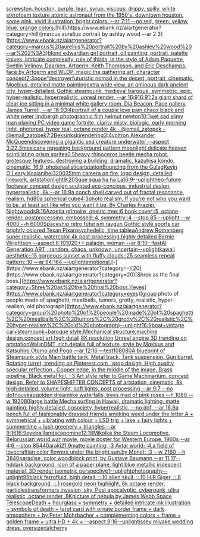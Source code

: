 [screwston. houston, purple, lean, syrup, viscous, drippy, spilly. white styrofoam texture atomic astronaut from the 1950's. downtown houston. some pink.  vivid illustration, bright colors. --ar 7:11 --no red, green, yellow, blue, orange colors.](https://www.ebank.nz/aiartgenerator?category=screwston.%20houston%2C%20purple%2C%20lean%2C%20syrup%2C%20viscous%2C%20drippy%2C%20spilly.%20white%20styrofoam%20texture%20atomic%20astronaut%20from%20the%201950%27s.%20downtown%20houston.%20some%20pink.%20%20vivid%20illustration%2C%20bright%20colors.%20--ar%207%3A11%20--no%20red%2C%20green%2C%20yellow%2C%20blue%2C%20orange%20colors.)[hill](https://www.ebank.nz/aiartgenerator?category=hill)[marcus aurelius portrait by ashley wood --ar 2:3](https://www.ebank.nz/aiartgenerator?category=marcus%20aurelius%20portrait%20by%20ashley%20wood%20--ar%202%3A3)[blond edwardian girl portrait, oil painting, portrait, palette knives, intricate complexity, rule of thirds, in the style of Adam Paquette, Svetlin Velinov, Daarken, Artgerm, Keith Thompson, and Eric Deschamps, face by Artgerm and WLOP, magic the gathering art, character concept](https://www.ebank.nz/aiartgenerator?category=blond%20edwardian%20girl%20portrait%2C%20oil%20painting%2C%20portrait%2C%20palette%20knives%2C%20intricate%20complexity%2C%20rule%20of%20thirds%2C%20in%20the%20style%20of%20Adam%20Paquette%2C%20Svetlin%20Velinov%2C%20Daarken%2C%20Artgerm%2C%20Keith%20Thompson%2C%20and%20Eric%20Deschamps%2C%20face%20by%20Artgerm%20and%20WLOP%2C%20magic%20the%20gathering%20art%2C%20character%20concept)[2:3](https://www.ebank.nz/aiartgenerator?category=2%3A3)[pope](https://www.ebank.nz/aiartgenerator?category=pope)[“](https://www.ebank.nz/aiartgenerator?category=%E2%80%9C)[destroyer](https://www.ebank.nz/aiartgenerator?category=destroyer)[futuristic nomad in the desert, portrait, cinematic, Moebius, detailed matte painting](https://www.ebank.nz/aiartgenerator?category=futuristic%20nomad%20in%20the%20desert%2C%20portrait%2C%20cinematic%2C%20Moebius%2C%20detailed%20matte%20painting)[extra wide view. an ominous dark ancient city. hyper-detailed. Gothic steampunk. medieval baroque. symmetric. epic. hyper-realistic. hyperrealistic. unreal render. --ar 16:9](https://www.ebank.nz/aiartgenerator?category=extra%20wide%20view.%20an%20ominous%20dark%20ancient%20city.%20hyper-detailed.%20Gothic%20steampunk.%20medieval%20baroque.%20symmetric.%20epic.%20hyper-realistic.%20hyperrealistic.%20unreal%20render.%20--ar%2016%3A9)[16:9](https://www.ebank.nz/aiartgenerator?category=16%3A9)[1:2](https://www.ebank.nz/aiartgenerator?category=1%3A2)[a giant shard of clear ice sitting in a minimal white gallery room, Dia Beacon, Pace gallery, James Turrell, --ar 16:9](https://www.ebank.nz/aiartgenerator?category=a%20giant%20shard%20of%20clear%20ice%20sitting%20in%20a%20minimal%20white%20gallery%20room%2C%20Dia%20Beacon%2C%20Pace%20gallery%2C%20James%20Turrell%2C%20--ar%2016%3A9)[3:4](https://www.ebank.nz/aiartgenerator?category=3%3A4)[portrait of a couple love pain chaos black and white peter lindbergh photographic film helmut newton](https://www.ebank.nz/aiartgenerator?category=portrait%20of%20a%20couple%20love%20pain%20chaos%20black%20and%20white%20peter%20lindbergh%20photographic%20film%20helmut%20newton)[10:1](https://www.ebank.nz/aiartgenerator?category=10%3A1)[wet sad slimy man playing PC video game fortnite, clarity misty, biologic, early morning light, photoreal, hyper real, octane render 4k - @email_zatopek - @email_zatopek](https://www.ebank.nz/aiartgenerator?category=wet%20sad%20slimy%20man%20playing%20PC%20video%20game%20fortnite%2C%20clarity%20misty%2C%20biologic%2C%20early%20morning%20light%2C%20photoreal%2C%20hyper%20real%2C%20octane%20render%204k%20-%20%40email_zatopek%20-%20%40email_zatopek)[7:2](https://www.ebank.nz/aiartgenerator?category=7%3A2)[Beksinkski](https://www.ebank.nz/aiartgenerator?category=Beksinkski)[rendering](https://www.ebank.nz/aiartgenerator?category=rendering)[3:4](https://www.ebank.nz/aiartgenerator?category=3%3A4)[voltron Alexander McQueen](https://www.ebank.nz/aiartgenerator?category=voltron%20Alexander%20McQueen)[discovering a gigantic sea creature underwater --aspect 3:2](https://www.ebank.nz/aiartgenerator?category=discovering%20a%20gigantic%20sea%20creature%20underwater%20--aspect%203%3A2)[2:3](https://www.ebank.nz/aiartgenerator?category=2%3A3)[mexican](https://www.ebank.nz/aiartgenerator?category=mexican)[a repeating background pattern moonlight delicate heaven scintillating prism sprites](https://www.ebank.nz/aiartgenerator?category=a%20repeating%20background%20pattern%20moonlight%20delicate%20heaven%20scintillating%20prism%20sprites)[0.5](https://www.ebank.nz/aiartgenerator?category=0.5)[heavy rhinoceros beetle mecha robot, grotesque features, destroying a building, dramatic, kazuhisa kondo, cinematic, 16:9, photorealistic](https://www.ebank.nz/aiartgenerator?category=heavy%20rhinoceros%20beetle%20mecha%20robot%2C%20grotesque%20features%2C%20destroying%20a%20building%2C%20dramatic%2C%20kazuhisa%20kondo%2C%20cinematic%2C%2016%3A9%2C%20photorealistic)[artstation](https://www.ebank.nz/aiartgenerator?category=artstation)[Bouncing from the Gulag](https://www.ebank.nz/aiartgenerator?category=Bouncing%20from%20the%20Gulag)[Kevin O'Leary Koala](https://www.ebank.nz/aiartgenerator?category=Kevin%20O%27Leary%20Koala)[nihei](https://www.ebank.nz/aiartgenerator?category=nihei)[3200](https://www.ebank.nz/aiartgenerator?category=3200)[35mm camera on fire, logo design, detailed linework, artstation](https://www.ebank.nz/aiartgenerator?category=35mm%20camera%20on%20fire%2C%20logo%20design%2C%20detailed%20linework%2C%20artstation)[light](https://www.ebank.nz/aiartgenerator?category=light)[9:20](https://www.ebank.nz/aiartgenerator?category=9%3A20)[Sque squa ha ha La](https://www.ebank.nz/aiartgenerator?category=Sque%20squa%20ha%20ha%20La)[16:9](https://www.ebank.nz/aiartgenerator?category=16%3A9)[--uplight](https://www.ebank.nz/aiartgenerator?category=--uplight)[neo-future footwear concept design sculpted eco-concious, industrial design, hyperrealistic, 8k --ar 16:9](https://www.ebank.nz/aiartgenerator?category=neo-future%20footwear%20concept%20design%20sculpted%20eco-concious%2C%20industrial%20design%2C%20hyperrealistic%2C%208k%20--ar%2016%3A9)[a conch shell carved out of fractal resonance, realism, hd](https://www.ebank.nz/aiartgenerator?category=a%20conch%20shell%20carved%20out%20of%20fractal%20resonance%2C%20realism%2C%20hd)[80](https://www.ebank.nz/aiartgenerator?category=80)[a spherical cube](https://www.ebank.nz/aiartgenerator?category=a%20spherical%20cube)[4:3](https://www.ebank.nz/aiartgenerator?category=4%3A3)[photo realism, If you're not who you want to be, at least act like who you want it be. By Charles Frazier, Nightwoods](https://www.ebank.nz/aiartgenerator?category=photo%20realism%2C%20If%20you%27re%20not%20who%20you%20want%20to%20be%2C%20at%20least%20act%20like%20who%20you%20want%20it%20be.%20By%20Charles%20Frazier%2C%20Nightwoods)[9:16](https://www.ebank.nz/aiartgenerator?category=9%3A16)[Azoetia grimoire,  oneiric tree::6 book cover::5, octane render, postprocessing, embossed::4, symmetry::4 --stop 85 --uplight --w 4000 --h 6000](https://www.ebank.nz/aiartgenerator?category=Azoetia%20grimoire%2C%20%20oneiric%20tree%3A%3A6%20book%20cover%3A%3A5%2C%20octane%20render%2C%20postprocessing%2C%20embossed%3A%3A4%2C%20symmetry%3A%3A4%20--stop%2085%20--uplight%20--w%204000%20--h%206000)[Spaceship retro futurism raygun Gothic style sports car brightly colored Texan Pixar](https://www.ebank.nz/aiartgenerator?category=Spaceship%20retro%20futurism%20raygun%20Gothic%20style%20sports%20car%20brightly%20colored%20Texan%20Pixar)[psychedelic, time table](https://www.ebank.nz/aiartgenerator?category=psychedelic%2C%20time%20table)[aAndrew Rothenberg super realistic, watercolor 4k post-processing highly detailed Bernie Wrightson --aspect 8:10](https://www.ebank.nz/aiartgenerator?category=aAndrew%20Rothenberg%20super%20realistic%2C%20watercolor%204k%20post-processing%20highly%20detailed%20Bernie%20Wrightson%20--aspect%208%3A10)[1020](https://www.ebank.nz/aiartgenerator?category=1020)[++ paladin, woman --ar 8:10](https://www.ebank.nz/aiartgenerator?category=%2B%2B%20paladin%2C%20woman%20--ar%208%3A10)[--fast](https://www.ebank.nz/aiartgenerator?category=--fast)[AI Generation ART , random, chaos, unknown, uncertain](https://www.ebank.nz/aiartgenerator?category=AI%20Generation%20ART%20%2C%20random%2C%20chaos%2C%20unknown%2C%20uncertain)[--uplight](https://www.ebank.nz/aiartgenerator?category=--uplight)[kawaii aesthetic::15 gorgeous sunset with fluffy clouds::25 seamless repeat pattern::10  —ar 94:164 —uplight](https://www.ebank.nz/aiartgenerator?category=kawaii%20aesthetic%3A%3A15%20gorgeous%20sunset%20with%20fluffy%20clouds%3A%3A25%20seamless%20repeat%20pattern%3A%3A10%20%20%E2%80%94ar%2094%3A164%20%E2%80%94uplight)[emotional.](https://www.ebank.nz/aiartgenerator?category=emotional.)[-](https://www.ebank.nz/aiartgenerator?category=-)[20](https://www.ebank.nz/aiartgenerator?category=20)[Shrek as the final boss.](https://www.ebank.nz/aiartgenerator?category=Shrek%20as%20the%20final%20boss.)[eyes](https://www.ebank.nz/aiartgenerator?category=eyes)[group photo of people made of spaghetti, meatballs, tumors, grotty, realistic, hyper-realism, old photograph](https://www.ebank.nz/aiartgenerator?category=group%20photo%20of%20people%20made%20of%20spaghetti%2C%20meatballs%2C%20tumors%2C%20grotty%2C%20realistic%2C%20hyper-realism%2C%20old%20photograph)[--uplight](https://www.ebank.nz/aiartgenerator?category=--uplight)[16:9](https://www.ebank.nz/aiartgenerator?category=16%3A9)[boat+vintage car+steampunk+baroque style,Mechanical structure,machine design,concept art,high detail,8K resolution,Unreal engine,3D,trending on artstation](https://www.ebank.nz/aiartgenerator?category=boat%2Bvintage%20car%2Bsteampunk%2Bbaroque%20style%2CMechanical%20structure%2Cmachine%20design%2Cconcept%20art%2Chigh%20detail%2C8K%20resolution%2CUnreal%20engine%2C3D%2Ctrending%20on%20artstation)[Wallin](https://www.ebank.nz/aiartgenerator?category=Wallin)[DMT,  rich details full of texture, style by Mœbius and Katsuhiro Otomo and Pogo —ar 12:16 —test](https://www.ebank.nz/aiartgenerator?category=DMT%2C%20%20rich%20details%20full%20of%20texture%2C%20style%20by%20M%C5%93bius%20and%20Katsuhiro%20Otomo%20and%20Pogo%20%E2%80%94ar%2012%3A16%20%E2%80%94test)[1080](https://www.ebank.nz/aiartgenerator?category=1080)[80](https://www.ebank.nz/aiartgenerator?category=80)[A blueprint of Steampunk style Main battle tank,  Metal track,  Tank suspension, Gun barrel, Rotating turret, trending on Pinterest.com  , prop design, High quality specular reflection , Copper  edge, in the middle of the image, Brass pipeline,  Black metal foil,  ::3  Art style refer to Game Machinarium.  concept design, Refer to SHAPESHIFTER CONCEPTS  of artstation, cinematic,  8k, high detailed,  volume light,  soft lights,  post processing    --ar 9:7   --no dof](https://www.ebank.nz/aiartgenerator?category=A%20blueprint%20of%20Steampunk%20style%20Main%20battle%20tank%2C%20%20Metal%20track%2C%20%20Tank%20suspension%2C%20Gun%20barrel%2C%20Rotating%20turret%2C%20trending%20on%20Pinterest.com%20%20%2C%20prop%20design%2C%20High%20quality%20specular%20reflection%20%2C%20Copper%20%20edge%2C%20in%20the%20middle%20of%20the%20image%2C%20Brass%20pipeline%2C%20%20Black%20metal%20foil%2C%20%20%3A%3A3%20%20Art%20style%20refer%20to%20Game%20Machinarium.%20%20concept%20design%2C%20Refer%20to%20SHAPESHIFTER%20CONCEPTS%20%20of%20artstation%2C%20cinematic%2C%20%208k%2C%20high%20detailed%2C%20%20volume%20light%2C%20%20soft%20lights%2C%20%20post%20processing%20%20%20%20--ar%209%3A7%20%20%20--no%20dof)[nouveau](https://www.ebank.nz/aiartgenerator?category=nouveau)[golden dreamlike waterfalls, trees mad of pink roses --h 1080 --w 1920](https://www.ebank.nz/aiartgenerator?category=golden%20dreamlike%20waterfalls%2C%20trees%20mad%20of%20pink%20roses%20--h%201080%20--w%201920)[80](https://www.ebank.nz/aiartgenerator?category=80)[large battle Mecha surfing in Hawaii, dramatic lighting, matte painting, highly detailed, cgsociety, hyperrealistic, --no dof, --ar 16:9](https://www.ebank.nz/aiartgenerator?category=large%20battle%20Mecha%20surfing%20in%20Hawaii%2C%20dramatic%20lighting%2C%20matte%20painting%2C%20highly%20detailed%2C%20cgsociety%2C%20hyperrealistic%2C%20--no%20dof%2C%20--ar%2016%3A9)[a bench full of fashionably dressed friends smoking weed under the letter A + symmetrical + vibrating with colour + LSD trip + lake + fairy lights + summertime + lush greenery + triangles  --ar 9:16](https://www.ebank.nz/aiartgenerator?category=a%20bench%20full%20of%20fashionably%20dressed%20friends%20smoking%20weed%20under%20the%20letter%20A%20%2B%20symmetrical%20%2B%20vibrating%20with%20colour%20%2B%20LSD%20trip%20%2B%20lake%20%2B%20fairy%20lights%20%2B%20summertime%20%2B%20lush%20greenery%20%2B%20triangles%20%20--ar%209%3A16)[16:9](https://www.ebank.nz/aiartgenerator?category=16%3A9)[eyeball](https://www.ebank.nz/aiartgenerator?category=eyeball)[landscape](https://www.ebank.nz/aiartgenerator?category=landscape)[mine](https://www.ebank.nz/aiartgenerator?category=mine)[12:18](https://www.ebank.nz/aiartgenerator?category=12%3A18)[Mikolka the Steam Locomotive, Belorussian world war movie, movie poster for Western Europe, 1960s --ar 4:6 --stop 85](https://www.ebank.nz/aiartgenerator?category=Mikolka%20the%20Steam%20Locomotive%2C%20Belorussian%20world%20war%20movie%2C%20movie%20poster%20for%20Western%20Europe%2C%201960s%20--ar%204%3A6%20--stop%2085)[440](https://www.ebank.nz/aiartgenerator?category=440)[araki](https://www.ebank.nz/aiartgenerator?category=araki)[21:9](https://www.ebank.nz/aiartgenerator?category=21%3A9)[matte painting: :3 Avtar world: :4,a field of lovecraftian color flowers under the bright sun.by Monet: :3 --w 2160 --h 3840](https://www.ebank.nz/aiartgenerator?category=matte%20painting%3A%20%3A3%20Avtar%20world%3A%20%3A4%2Ca%20field%20of%20lovecraftian%20color%20flowers%20under%20the%20bright%20sun.by%20Monet%3A%20%3A3%20--w%202160%20--h%203840)[paradise, color woodblock print, by Gustave Baumann --ar 11:17](https://www.ebank.nz/aiartgenerator?category=paradise%2C%20color%20woodblock%20print%2C%20by%20Gustave%20Baumann%20--ar%2011%3A17)[--hd](https://www.ebank.nz/aiartgenerator?category=--hd)[dark background, icon of a paper plane, light blue metallic iridescent material, 3D render isometric perspective](https://www.ebank.nz/aiartgenerator?category=dark%20background%2C%20icon%20of%20a%20paper%20plane%2C%20light%20blue%20metallic%20iridescent%20material%2C%203D%20render%20isometric%20perspective)[1](https://www.ebank.nz/aiartgenerator?category=1)[--uplight](https://www.ebank.nz/aiartgenerator?category=--uplight)[photography](https://www.ebank.nz/aiartgenerator?category=photography)[--uplight](https://www.ebank.nz/aiartgenerator?category=--uplight)[95](https://www.ebank.nz/aiartgenerator?category=95)[black ferrofluid, high detail, ::.10 alien skull, ::.10 H.R Giger, ::.8 black background, ::.1 rosegold neon highlight, 8k octane render, particles](https://www.ebank.nz/aiartgenerator?category=black%20ferrofluid%2C%20high%20detail%2C%20%3A%3A.10%20alien%20skull%2C%20%3A%3A.10%20H.R%20Giger%2C%20%3A%3A.8%20black%20background%2C%20%3A%3A.1%20rosegold%20neon%20highlight%2C%208k%20octane%20render%2C%20particles)[transformers invasion, sky, Post apocalyptic, cyberpunk, ultra realistic, octane render, 8K](https://www.ebank.nz/aiartgenerator?category=transformers%20invasion%2C%20sky%2C%20Post%20apocalyptic%2C%20cyberpunk%2C%20ultra%20realistic%2C%20octane%20render%2C%208K)[picture of nebula by James Webb Space Telescope](https://www.ebank.nz/aiartgenerator?category=picture%20of%20nebula%20by%20James%20Webb%20Space%20Telescope)[Death + hourglass + symmetry + detailed intricate ink illustration + symbols of death + tarot card with ornate border frame + dark atmosphere + by Peter Mohrbacher + complementing colors + frame + golden frame + ultra HD + 4k + --aspect 9:16](https://www.ebank.nz/aiartgenerator?category=Death%20%2B%20hourglass%20%2B%20symmetry%20%2B%20detailed%20intricate%20ink%20illustration%20%2B%20symbols%20of%20death%20%2B%20tarot%20card%20with%20ornate%20border%20frame%20%2B%20dark%20atmosphere%20%2B%20by%20Peter%20Mohrbacher%20%2B%20complementing%20colors%20%2B%20frame%20%2B%20golden%20frame%20%2B%20ultra%20HD%20%2B%204k%20%2B%20--aspect%209%3A16)[--uplight](https://www.ebank.nz/aiartgenerator?category=--uplight)[issey miyake wedding dress, oversized](https://www.ebank.nz/aiartgenerator?category=issey%20miyake%20wedding%20dress%2C%20oversized)[alchemy](https://www.ebank.nz/aiartgenerator?category=alchemy)
